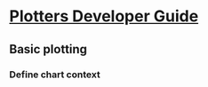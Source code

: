 # [Plotters Developer Guide](https://plotters-rs.github.io/book/)

## Basic plotting

### Define chart context



